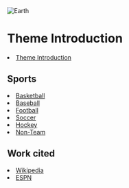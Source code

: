 
<img class= "twenty-five-percent" src="/images/earth.gif" alt ="Earth">


# Theme Introduction

<li><a href="My-Theme.html">Theme Introduction</a></li>


## Sports

<li><a href="basketball.html">Basketball</a></li>
<li><a href="baseball.html">Baseball</a></li>
<li><a href="football.html">Football</a></li>
<li><a href="soccer.html">Soccer</a></li>
<li><a href="hockey.html">Hockey</a></li>
<li><a href="non-team-sports.html">Non-Team</a></li>


## Work cited

<li><a href="https://en.wikipedia.org">Wikipedia</a></li>
<li><a href="http://espn.go.com/">ESPN</a></li>
